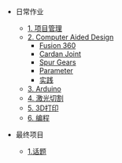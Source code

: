 <!-- #### PROJECT MANAGEMENT -->

- 日常作业

  - [1. 项目管理](CHINESE/PM/Howtobuild/githubpage.md)
  - [2. Computer Aided Design](CHINESE/PM/CAD/cad.md)
    - [Fusion 360](CHINESE/PM/CAD/fusion_360.md)
    - [Cardan Joint](CHINESE/PM/CAD/cardan_joint.md)
    - [Spur Gears](CHINESE/PM/CAD/fg.md)
    - [Parameter](CHINESE/PM/CAD/parameter/parameter.md)
    - [实践](CHINESE/PM/CAD/practicecad.md)
  - [3. Arduino](CHINESE/PM/AD/arduino.md)
  - [4. 激光切割](CHINESE/PM/Laser_cutting/laser_cutting.md)
  - [5. 3D打印](CHINESE/PM/3D_print/3d_print.md)
  - [6. 编程](CHINESE/PM/programing/programming.md)
- 最终项目
  - [1.话题](CHINESE/FINALPROJECT/topic.md)